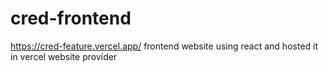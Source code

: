 # cred-frontend
https://cred-feature.vercel.app/
frontend website using react and hosted it in vercel website provider

